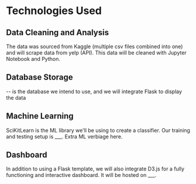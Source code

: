 # Technologies Used
## Data Cleaning and Analysis
The data was sourced from Kaggle (multiple csv files combined into one) and will scrape data from yelp (API). This data will be cleaned with Jupyter Notebook and Python.

## Database Storage
-- is the database we intend to use, and we will integrate Flask to display the data

## Machine Learning
SciKitLearn is the ML library we'll be using to create a classifier. Our training and testing setup is ___. Extra ML verbiage here.

## Dashboard
In addition to using a Flask template, we will also integrate D3.js for a fully functioning and interactive dashboard. It will be hosted on ___.
